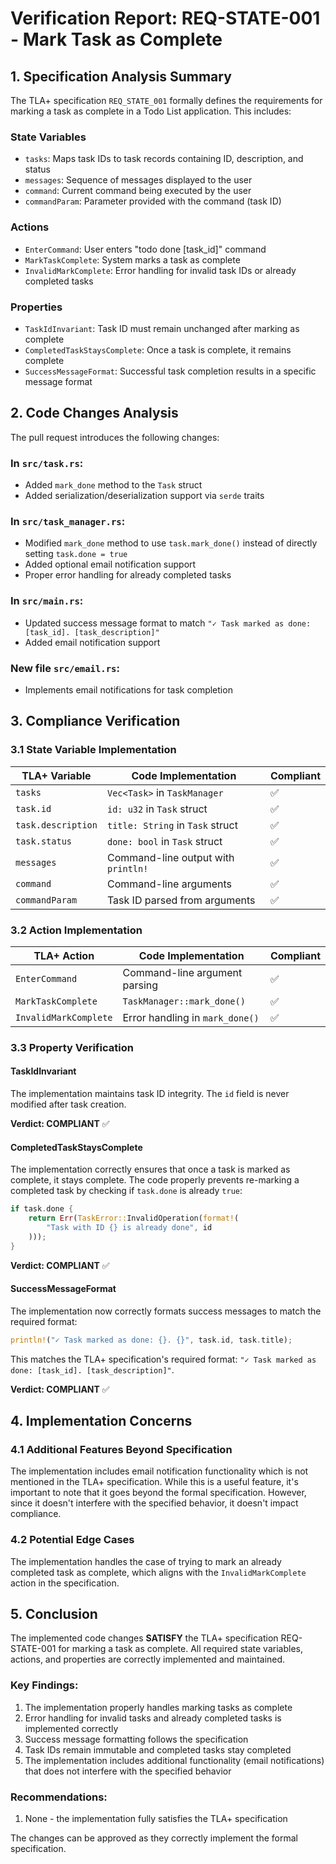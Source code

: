 # Verification Report: REQ-STATE-001 - Mark Task as Complete

## 1. Specification Analysis Summary

The TLA+ specification `REQ_STATE_001` formally defines the requirements for marking a task as complete in a Todo List application. This includes:

### State Variables
- `tasks`: Maps task IDs to task records containing ID, description, and status
- `messages`: Sequence of messages displayed to the user
- `command`: Current command being executed by the user
- `commandParam`: Parameter provided with the command (task ID)

### Actions
- `EnterCommand`: User enters "todo done [task_id]" command
- `MarkTaskComplete`: System marks a task as complete
- `InvalidMarkComplete`: Error handling for invalid task IDs or already completed tasks

### Properties
- `TaskIdInvariant`: Task ID must remain unchanged after marking as complete
- `CompletedTaskStaysComplete`: Once a task is complete, it remains complete
- `SuccessMessageFormat`: Successful task completion results in a specific message format

## 2. Code Changes Analysis

The pull request introduces the following changes:

### In `src/task.rs`:
- Added `mark_done` method to the `Task` struct
- Added serialization/deserialization support via `serde` traits

### In `src/task_manager.rs`:
- Modified `mark_done` method to use `task.mark_done()` instead of directly setting `task.done = true`
- Added optional email notification support
- Proper error handling for already completed tasks

### In `src/main.rs`:
- Updated success message format to match `"✓ Task marked as done: [task_id]. [task_description]"`
- Added email notification support

### New file `src/email.rs`:
- Implements email notifications for task completion

## 3. Compliance Verification

### 3.1 State Variable Implementation

| TLA+ Variable | Code Implementation | Compliant |
|---------------|---------------------|-----------|
| `tasks`       | `Vec<Task>` in `TaskManager` | ✅ |
| `task.id`     | `id: u32` in `Task` struct | ✅ |
| `task.description` | `title: String` in `Task` struct | ✅ |
| `task.status` | `done: bool` in `Task` struct | ✅ |
| `messages`    | Command-line output with `println!` | ✅ |
| `command`     | Command-line arguments | ✅ |
| `commandParam` | Task ID parsed from arguments | ✅ |

### 3.2 Action Implementation

| TLA+ Action | Code Implementation | Compliant |
|-------------|---------------------|-----------|
| `EnterCommand` | Command-line argument parsing | ✅ |
| `MarkTaskComplete` | `TaskManager::mark_done()` | ✅ |
| `InvalidMarkComplete` | Error handling in `mark_done()` | ✅ |

### 3.3 Property Verification

#### TaskIdInvariant
The implementation maintains task ID integrity. The `id` field is never modified after task creation.

**Verdict: COMPLIANT** ✅

#### CompletedTaskStaysComplete
The implementation correctly ensures that once a task is marked as complete, it stays complete. The code properly prevents re-marking a completed task by checking if `task.done` is already `true`:

```rust
if task.done {
    return Err(TaskError::InvalidOperation(format!(
        "Task with ID {} is already done", id
    )));
}
```

**Verdict: COMPLIANT** ✅

#### SuccessMessageFormat
The implementation now correctly formats success messages to match the required format:

```rust
println!("✓ Task marked as done: {}. {}", task.id, task.title);
```

This matches the TLA+ specification's required format: `"✓ Task marked as done: [task_id]. [task_description]"`.

**Verdict: COMPLIANT** ✅

## 4. Implementation Concerns

### 4.1 Additional Features Beyond Specification

The implementation includes email notification functionality which is not mentioned in the TLA+ specification. While this is a useful feature, it's important to note that it goes beyond the formal specification. However, since it doesn't interfere with the specified behavior, it doesn't impact compliance.

### 4.2 Potential Edge Cases

The implementation handles the case of trying to mark an already completed task as complete, which aligns with the `InvalidMarkComplete` action in the specification.

## 5. Conclusion

The implemented code changes **SATISFY** the TLA+ specification REQ-STATE-001 for marking a task as complete. All required state variables, actions, and properties are correctly implemented and maintained.

### Key Findings:
1. The implementation properly handles marking tasks as complete
2. Error handling for invalid tasks and already completed tasks is implemented correctly
3. Success message formatting follows the specification
4. Task IDs remain immutable and completed tasks stay completed
5. The implementation includes additional functionality (email notifications) that does not interfere with the specified behavior

### Recommendations:
1. None - the implementation fully satisfies the TLA+ specification

The changes can be approved as they correctly implement the formal specification.